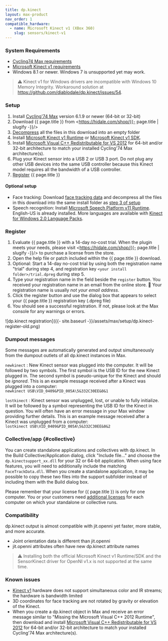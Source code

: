```yaml
---
title: dp.kinect
layout: max-product
nav_order: 1
compatible_hardware:
  - name: Microsoft Kinect v1 (XBox 360)
    slug: sensors/kinect-v1
---
```


### System Requirements

* [Cycling74 Max requirements](https://cycling74.com/products/max)
* [Microsoft Kinect v1 requirements](https://learn.microsoft.com/en-us/previous-versions/windows/kinect-1.8/hh855359(v=ieb.10))
* Windows 8.1 or newer. Windows 7 is unsupported yet may work.

> :warning: Kinect v1 for Windows drivers are incompatible with Windows 10
> Memory Integrity. Workaround solution at <https://github.com/diablodale/dp.kinect/issues/54>.

### Setup

1. Install [Cycling'74 Max](https://cycling74.com/downloads/) version 6.1.9 or newer (64-bit or 32-bit)
2. Download {{ page.title }} from <https://hidale.com/shop/{{- page.title | slugify -}}/>
3. [Decompress](https://support.microsoft.com/en-us/help/14200/windows-compress-uncompress-zip-files)
   all the files in this download into an empty folder
4. Install [Microsoft Kinect v1 Runtime](https://www.microsoft.com/en-ca/download/details.aspx?id=40277)
   or [Microsoft Kinect v1 SDK](https://www.microsoft.com/en-us/download/details.aspx?id=40278).
5. Install [Microsoft Visual C++ Redistributable for VS 2012](https://www.microsoft.com/download/details.aspx?id=30679)
   for 64-bit and/or 32-bit architecture to match your installed Cycling'74 Max architecture(s).
6. Plug your Kinect sensor into a USB 2 or USB 3 port. Do not plug any other USB devices into the same USB
   controller because this Kinect model requires all the bandwidth of a USB controller.
7. [Register](#register) {{ page.title }}

#### Optional setup

* Face tracking: Download [face tracking data](http://hidale.com/shop/dp-kinect/#download)
  and decompress all the files in this download into the same install folder
  as [step 3 of setup](#setup)
* Speech recognition: Install
  [Microsoft Speech Platform v11 Runtime](https://www.microsoft.com/en-us/download/details.aspx?id=27225). English-US is already installed. More languages are available with [Kinect for Windows 2.0 Language Packs](https://www.microsoft.com/en-us/download/details.aspx?id=43662).

### Register

1. Evaluate {{ page.title }} with a 14-day no-cost trial. When the plugin meets your needs,
   please visit <https://hidale.com/shop/{{- page.title | slugify -}}/>
   to purchase a license from the store.
2. Open the help file or patch included within the {{ page.title }} download.
3. Optional: Start a 14-day no-cost trial by using both the registration name "trial"
   during step 4, and registration key `<your install folder>/trial.dpreg` during step 5.
4. Type your registration name in the field beside the `register` button. You
   received your registration name in an email from the online store.
   🧐 Your registration name is usually _not your email address_.
5. Click the register button and use the dialog box that appears to select
   your {{ page.title }} registration key (.dpreg file)
6. You should see a successful registration. If not, please look at the Max console
   for any warnings or errors.

![dp.kinect registration]({{- site.baseurl -}}/assets/max/setup/dp.kinect-register-old.png)

### Dumpout messages

Some messages are automatically generated and output simultaneously from the dumpout
outlets of all dp.kinect instances in Max.

`newkinect`
: New Kinect sensor was plugged into the computer. It will be followed by two symbols.
  The first symbol is the USB ID for the new Kinect plugged in. The second symbol is
  pseudo-unique for the Kinect and should be *ignored*. This is an example
  message received after a Kinect was plugged into a computer:  
  `newkinect USB\VID_0409&PID_005A\5&332C30EE&0&1`

`lostkinect`
: Kinect sensor was unplugged, lost, or unable to fully initialize. It will be followed by a
  symbol representing the USB ID for the Kinect in question. You will often have an error message
  in your Max window providing further details. This is an example message received after
  a Kinect was unplugged from a computer:  
  `lostkinect USB\VID_0409&PID_005A\5&332C30EE&0&2`

### Collective/app  {#collective}

You can create standalone applications and collectives with dp.kinect.
In the Build Collective/Application dialog, click "Include file..." and choose the
`dp.kinectsupport_xx.dll` for your 32 or 64-bit application. When using face features,
you will need to additionally include the matching `FaceTrackData.dll`.
When you create a standalone application, it may be possible to copy these two files
into the support subfolder instead of including them with the Build dialog box.

Please remember that your license for {{ page.title }} is only for one computer. You or your customers need
<a href="https://hidale.com/shop/{{- page.title | slugify -}}/">additional licenses</a> for each computer
on which your standalone or collective runs.

### Compatibility

dp.kinect output is almost compatible with jit.openni yet faster, more stable, and more accurate.

* Joint orientation data is different than jit.openni
* jit.openni attributes often have new dp.kinect attribute names

> :warning: Installing both the official Microsoft Kinect v1 Runtime/SDK and the SensorKinect driver
> for OpenNI v1.x is not supported at the same time.

### Known issues

* [Kinect v1](../_hardware/sensors/kinect-v1.md) hardware does not support simultaneous
  color and IR streams; the hardware is bandwidth limited
* 3D coordinates for face tracking are not rotated by gravity or elevation of the Kinect.
* When you create a dp.kinect object in Max and receive an error message similar to
  "Missing the Microsoft Visual C++ 2012 Runtime", then download and install
  [Microsoft Visual C++ Redistributable for VS 2012](https://www.microsoft.com/download/details.aspx?id=30679)
  for 64-bit and/or 32-bit architecture to match your installed Cycling'74 Max architecture(s).
